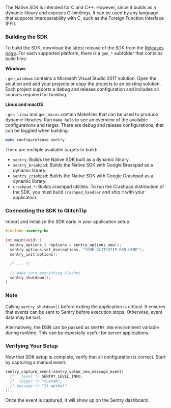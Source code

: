 The Native SDK is intended for C and C++. However, since it builds as a
dynamic library and exposes C-bindings, it can be used by any language that
supports interoperability with C, such as the Foreign Function Interface (FFI).

### Building the SDK

To build the SDK, download the latest release of the SDK from the [Releases
page](https://github.com/getsentry/sentry-native/releases). For each supported
platform, there is a `gen_*` subfolder that contains build files:

**Windows**

: `gen_windows` contains a Microsoft Visual Studio 2017 solution. Open the
solution and add your projects or copy the projects to an existing solution.
Each project supports a debug and release configuration and includes all
sources required for building.

**Linux and macOS**

: `gen_linux` and `gen_macos` contain Makefiles that can be used to produce
dynamic libraries. Run `make help` to see an overview of the available
configurations and target. There are debug and release configurations, that
can be toggled when building:

```bash
make config=release sentry
```

There are multiple available targets to build:

- `sentry`: Builds the Native SDK built as a dynamic library.
- `sentry_breakpad`: Builds the Native SDK with Google Breakpad as a dynamic
  library.
- `sentry_crashpad`: Builds the Native SDK with Google Crashpad as a dynamic
  library.
- `crashpad_*`: Builds crashpad utilities. To run the Crashpad distribution of
  the SDK, you must build `crashpad_handler` and ship it with your application.

### Connecting the SDK to GlitchTip

Import and initialize the SDK early in your application setup:

```c
#include <sentry.h>

int main(void) {
  sentry_options_t *options = sentry_options_new();
  sentry_options_set_dsn(options, "YOUR-GLITCHTIP-DSN-HERE");
  sentry_init(options);

  /* ... */

  // make sure everything flushes
  sentry_shutdown();
}
```

### Note

Calling `sentry_shutdown()` before exiting the application is critical. It
ensures that events can be sent to Sentry before execution stops. Otherwise,
event data may be lost.

Alternatively, the DSN can be passed as `SENTRY_DSN` environment variable during
runtime. This can be especially useful for server applications.

### Verifying Your Setup

Now that SDK setup is complete, verify that all configuration is correct. Start
by capturing a manual event:

```c
sentry_capture_event(sentry_value_new_message_event(
  /*   level */ SENTRY_LEVEL_INFO,
  /*  logger */ "custom",
  /* message */ "It works!"
));
```

Once the event is captured, it will show up on the Sentry dashboard.
